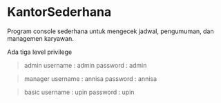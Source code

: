 # KantorSederhana

Program console sederhana untuk mengecek jadwal, pengumuman, dan managemen karyawan.

Ada tiga level privilege
> admin
username : admin
password : admin

> manager
username : annisa
password : annisa

> basic
username : upin
password : upin
